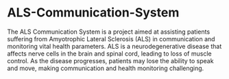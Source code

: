 # ALS-Communication-System
The ALS Communication System is a project aimed at assisting patients suffering from Amyotrophic Lateral Sclerosis (ALS) in communication and monitoring vital health parameters. ALS is a neurodegenerative disease that affects nerve cells in the brain and spinal cord, leading to loss of muscle control. As the disease progresses, patients may lose the ability to speak and move, making communication and health monitoring challenging.
